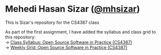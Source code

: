 # Mehedi Hasan Sizar ([@mhsizar](https://github.com/mhsizar))
This is Sizar's repository for the CS4387 class

As part of the first assignment, I have added the syllabus and class grid to this repository:  
&rarr; [Class Syllabus: Open Source Software in Practice (CS4387)](https://github.com/bennColl-cs4387/Sizar/blob/main/class_syllabus.md)  
&rarr; [Weekly Grid: Open Source Software in Practice (CS4387)](https://github.com/bennColl-cs4387/Sizar/blob/main/class_schedule.md)  
